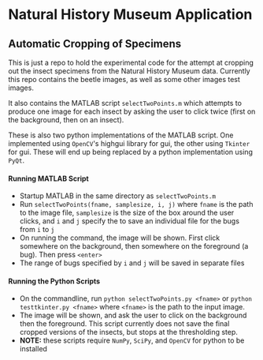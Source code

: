 # Natural History Museum Application #

## Automatic Cropping of Specimens ##

This is just a repo to hold the experimental code for the attempt at cropping out the insect specimens from the Natural History Museum data. Currently this repo contains the beetle images, as well as some other images test images.

It also contains the MATLAB script `selectTwoPoints.m` which attempts to produce one image for each insect by asking the user to click twice (first on the background, then on an insect).

These is also two python implementations of the MATLAB script. One implemented using `OpenCV`'s highgui library for gui, the other using `Tkinter` for gui. These will end up being replaced by a python implementation using `PyQt`.


#### Running MATLAB Script ###
- Startup MATLAB in the same directory as `selectTwoPoints.m`
- Run `selectTwoPoints(fname, samplesize, i, j)` where `fname` is the path to the image file, `samplesize` is the size of the box around the user clicks, and `i` and `j` specify the to save an individual file for the bugs from `i` to `j`
- On running the command, the image will be shown. First click somewhere on the background, then somewhere on the foreground (a bug). Then press `<enter>`
- The range of bugs specified by `i` and `j` will be saved in separate files

#### Running the Python Scripts ####
- On the commandline, run `python selectTwoPoints.py <fname>` or `python testtkinter.py <fname>` where `<fname>` is the path to the input image.
- The image will be shown, and ask the user to click on the background then the foreground. This script currently does not save the final cropped versions of the insects, but stops at the thresholding step.
- **NOTE:** these scripts require `NumPy`, `SciPy`, and `OpenCV` for python to be installed
